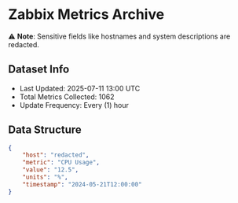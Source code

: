 # Zabbix Metrics Archive

⚠️ **Note**: Sensitive fields like hostnames and system descriptions are redacted.

## Dataset Info
- Last Updated: 2025-07-11 13:00 UTC
- Total Metrics Collected: 1062
- Update Frequency: Every (1) hour

## Data Structure
```json
{
    "host": "redacted",
    "metric": "CPU Usage",
    "value": "12.5",
    "units": "%",
    "timestamp": "2024-05-21T12:00:00"
}
```
